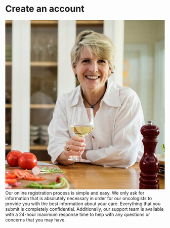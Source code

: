 ---
---

# Create an account
![profile picture](/assets/img/profile-picture.jpg "profile picture")
Our online registration process is simple and easy. We only ask for information that is absolutely necessary in order for our oncologists to provide you with the best information about your care. Everything that you submit is completely confidential. Additionally, our support team is available with a 24-hour maximum response time to help with any questions or concerns that you may have.
